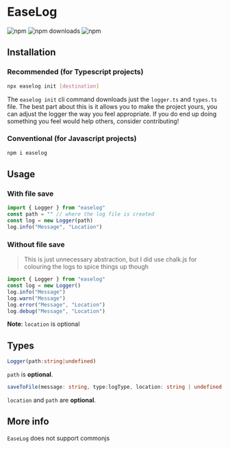 # EaseLog
![npm](https://img.shields.io/npm/v/easelog) ![npm downloads](https://img.shields.io/npm/dy/easelog) ![npm](https://img.shields.io/npm/l/easelog)

## Installation
### Recommended (for Typescript projects)
```bash
npx easelog init [destination]
```
The `easelog init` cli command downloads just the `logger.ts` and `types.ts` file. The best part about this is it allows you to make the project yours, you can adjust the logger the way you feel appropriate. If you do end up doing something you feel would help others, consider contributing!
### Conventional (for Javascript projects)
```bash
npm i easelog
```
## Usage

### With file save
```ts
import { Logger } from "easelog"
const path = "" // where the log file is created
const log = new Logger(path)
log.info("Message", "Location")
```

### Without file save
> This is just unnecessary abstraction, but I did use chalk.js for colouring the logs to spice things up though
```ts
import { Logger } from "easelog"
const log = new Logger()
log.info("Message")
log.warn("Message")
log.error("Message", "Location")
log.debug("Message", "Location")
```

**Note**: `location` is optional

## Types
```ts
Logger(path:string|undefined)
```
`path` is **optional**.

```ts
saveToFile(message: string, type:logType, location: string | undefined, path: string | undefined)
```
`location` and `path` are **optional**.

## More info
`EaseLog` does not support commonjs
